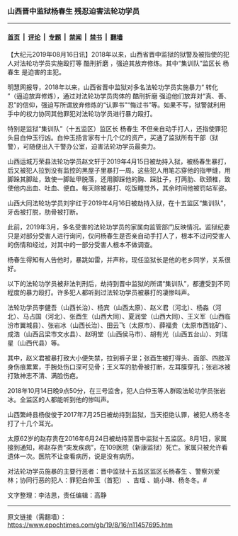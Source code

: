 ### 山西晋中监狱杨春生 残忍迫害法轮功学员

---

#### [首页](../../../..?n11457695) &nbsp;|&nbsp; [评论](../../../../../epoch-comment?n11457695) &nbsp;|&nbsp; [专题](../../../../../epoch-special?n11457695) &nbsp;|&nbsp; [禁闻](../../../../../epoch-news?n11457695) &nbsp;|&nbsp; [禁书](../../../../../books?n11457695) &nbsp;|&nbsp; [翻墙](https://github.com/gfw-breaker/nogfw/blob/master/README.md?n11457695)


<div class="post_content" id="artbody" itemprop="articleBody">
 <!-- article content begin -->
 <p>
  【大纪元2019年08月16日讯】2018年以来，山西省晋中监狱的狱警及被指使的犯人对法轮功学员实施殴打等
  <ok href="https://www.epochtimes.com/gb/tag/%E9%85%B7%E5%88%91%E6%8A%98%E7%A3%A8.html">
   酷刑折磨
  </ok>
  ，强迫其放弃修炼。其中“集训队”监区长
  <ok href="https://www.epochtimes.com/gb/tag/%E6%9D%A8%E6%98%A5%E7%94%9F.html">
   杨春生
  </ok>
  是迫害的主犯。
 </p>
 <p>
  明慧网报导，2018年以来，山西省晋中监狱对多名法轮功学员实施暴力“
  <ok href="https://www.epochtimes.com/gb/tag/%E8%BD%AC%E5%8C%96.html">
   转化
  </ok>
  ”（逼迫放弃修炼），通过对法轮功学员肉体的
  <ok href="https://www.epochtimes.com/gb/tag/%E9%85%B7%E5%88%91%E6%8A%98%E7%A3%A8.html">
   酷刑折磨
  </ok>
  强迫他们放弃对“真、善、忍”的信仰，强迫写所谓放弃修炼的“认罪书”“悔过书”等。如果不写，狱警就利用手中的权力协同其他罪犯对法轮功学员进行暴力殴打。
 </p>
 <p>
  特别是监狱“集训队”（十五监区）监区长
  <ok href="https://www.epochtimes.com/gb/tag/%E6%9D%A8%E6%98%A5%E7%94%9F.html">
   杨春生
  </ok>
  不但亲自动手打人，还指使罪犯头目白仲玉行凶。白仲玉扬言家有十几个亿的资产，买通了监狱所有干部（狱警），可随便出入干警办公室，迫害法轮功学员最卖力。
 </p>
 <p>
  山西运城万荣县法轮功学员赵文轩于2019年4月15日被劫持入狱，被杨春生暴打，后又被犯人拉到没有监控的黑屋子里暴打一周。这些犯人用笔芯穿他的指甲缝，用脚跺其脚趾，致使一脚趾甲脱落，还用脚踩他的胸、踩肚子，打两肋、砍颈椎，致使他内出血、吐血、便血。每天除被暴打、吃饭睡觉外，其余时间他被罚站军姿。
 </p>
 <p>
  山西大同法轮功学员刘宇红于2019年4月16日被劫持入狱，在十五监区“集训队”，牙齿被打脱，肋骨被打断。
 </p>
 <p>
  此前，2019年3月，多名受害的法轮功学员的家属向监管部门反映情况。监狱纪委只是对部分受害人进行询问，仅问杨春生是否亲自动手打人了，根本不过问受害人的伤情和经过，对其中的一部分受害人根本不做调查。
 </p>
 <p>
  杨春生得知有人告他时，暴跳如雷，并声称，现任监狱长是他的老乡同学，关系很好。
 </p>
 <p>
  以下的法轮功学员被非法判刑后，劫持到晋中监狱的所谓“集训队”，都遭受到不同程度的暴力殴打。许多犯人都听到过法轮功学员被暴打的凄惨叫声。
 </p>
 <p>
  法轮功学员李健吾（山西长治）、杨宾（山西太原）、赵义君（河北）、杨淼（河北）、马占国（河北）、张酉生（山西大同）、夏润堂（山西大同）、王义军（山西临汾市翼城县）、张岩冰（山西长治）、田云飞（太原市）、薛福贵（太原市西铭矿）、成浩（山西吕梁市文水县）、赵明堂（山西侯马市）、胡有光（山西五台山）、刘瑞星（山西代县）等。
 </p>
 <p>
  其中，赵义君被暴打致大小便失禁，拉到裤子里；张酉生被打得头、面部、四肢浑身伤痕累累，手腕处伤口深可见骨；王义军的肋骨被打断，左耳膜穿孔；张岩冰被打致神志不清、满脸伤疤。
 </p>
 <p>
  2018年10月14日晚9点50分，在三号监舍，犯人白仲玉等人群殴法轮功学员张岩冰。全监区的人都能听到他的惨叫声。
 </p>
 <p>
  山西繁峙县杨俊俊于2017年7月25日被劫持到监狱，当天拒绝认罪，被犯人杨冬冬打了十几个耳光。
 </p>
 <p>
  太原62岁的赵存贵在2016年6月24日被劫持至晋中监狱十五监区。8月1日，家属接到通知，称赵存贵“突发疾病”，在109医院（新康监狱）死亡。家属只被允许看遗体一次。医院不让查看病历，说是没有病历。
 </p>
 <p>
  对法轮功学员施暴的主要行恶者：晋中监狱十五监区监区长杨春生 、警察刘爱林；协同行恶的犯人：罪犯白仲玉（首犯） 、吉瑶 、姚小琳、杨冬冬。#
 </p>
 <p>
  文字整理：李洁思，责任编辑：高静
 </p>
 <!-- article content end -->
 <div id="below_article_ad">
 </div>
</div>


---

原文链接（需翻墙）：https://www.epochtimes.com/gb/19/8/16/n11457695.htm
